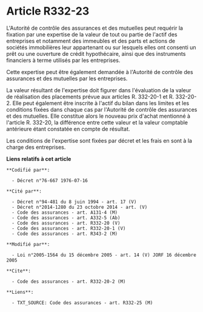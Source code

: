 # Article R332-23

L'Autorité de contrôle des assurances et des mutuelles peut requérir la fixation par une expertise de la valeur de tout ou
partie de l'actif des entreprises et notamment des immeubles et des parts et actions de sociétés immobilières leur
appartenant ou sur lesquels elles ont consenti un prêt ou une ouverture de crédit hypothécaire, ainsi que des instruments
financiers à terme utilisés par les entreprises.

Cette expertise peut être également demandée à l'Autorité de contrôle des assurances et des mutuelles par les entreprises.

La valeur résultant de l'expertise doit figurer dans l'évaluation de la valeur de réalisation des placements prévue aux
articles R. 332-20-1 et R. 332-20-2. Elle peut également être inscrite à l'actif du bilan dans les limites et les conditions
fixées dans chaque cas par l'Autorité de contrôle des assurances et des mutuelles. Elle constitue alors le nouveau prix
d'achat mentionné à l'article R. 332-20, la différence entre cette valeur et la valeur comptable antérieure étant constatée
en compte de résultat.

Les conditions de l'expertise sont fixées par décret et les frais en sont à la charge des entreprises.

**Liens relatifs à cet article**

	**Codifié par**:

	  - Décret n°76-667 1976-07-16

	**Cité par**:

	  - Décret n°94-481 du 8 juin 1994 - art. 17 (V)
	  - Décret n°2014-1280 du 23 octobre 2014 - art. (V)
	  - Code des assurances - art. A131-4 (M)
	  - Code des assurances - art. A332-5 (Ab)
	  - Code des assurances - art. R332-20 (V)
	  - Code des assurances - art. R332-20-1 (V)
	  - Code des assurances - art. R343-2 (M)

	**Modifié par**:

	  - Loi n°2005-1564 du 15 décembre 2005 - art. 14 (V) JORF 16 décembre 2005

	**Cite**:

	  - Code des assurances - art. R332-20-2 (M)

	**Liens**:

	  - TXT_SOURCE: Code des assurances - art. R332-25 (M)
